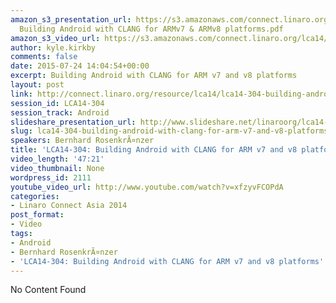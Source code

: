 ```yaml
---
amazon_s3_presentation_url: https://s3.amazonaws.com/connect.linaro.org/lca14/presentations/LCA14-304-
  Building Android with CLANG for ARMv7 & ARMv8 platforms.pdf
amazon_s3_video_url: https://s3.amazonaws.com/connect.linaro.org/lca14/videos/03-05-Wednesday/LCA14-304-+Building+Android+with+CLANG+for+ARM+v7+and+v8+platforms.mp4
author: kyle.kirkby
comments: false
date: 2015-07-24 14:04:54+00:00
excerpt: Building Android with CLANG for ARM v7 and v8 platforms
layout: post
link: http://connect.linaro.org/resource/lca14/lca14-304-building-android-with-clang-for-arm-v7-and-v8-platforms/
session_id: LCA14-304
session_track: Android
slideshare_presentation_url: http://www.slideshare.net/linaroorg/lca14-304-buildingandroidwithclangforarmv7armv8platforms
slug: lca14-304-building-android-with-clang-for-arm-v7-and-v8-platforms
speakers: Bernhard RosenkrÃ¤nzer
title: 'LCA14-304: Building Android with CLANG for ARM v7 and v8 platforms'
video_length: '47:21'
video_thumbnail: None
wordpress_id: 2111
youtube_video_url: http://www.youtube.com/watch?v=xfzyvFCOPdA
categories:
- Linaro Connect Asia 2014
post_format:
- Video
tags:
- Android
- Bernhard RosenkrÃ¤nzer
- 'LCA14-304: Building Android with CLANG for ARM v7 and v8 platforms'
---
```


No Content Found
